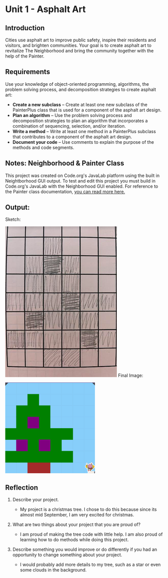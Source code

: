 # Unit 1 - Asphalt Art

## Introduction

Cities use asphalt art to improve public safety, inspire their residents and visitors, and brighten communities. Your goal is to create asphalt art to revitalize The Neighborhood and bring the community together with the help of the Painter.

## Requirements

Use your knowledge of object-oriented programming, algorithms, the problem solving process, and decomposition strategies to create asphalt art:
- **Create a new subclass** – Create at least one new subclass of the PainterPlus class that is used for a component of the asphalt art design.
- **Plan an algorithm** – Use the problem solving process and decomposition strategies to plan an algorithm that incorporates a combination of sequencing, selection, and/or iteration.
- **Write a method** – Write at least one method in a PainterPlus subclass that contributes to a component of the asphalt art design.
- **Document your code** – Use comments to explain the purpose of the methods and code segments.

## Notes: Neighborhood & Painter Class

This project was created on Code.org's JavaLab platform using the built in Neightborhood GUI output. To test and edit this project you must build in Code.org's JavaLab with the Neighborhood GUI enabled. For reference to the Painter class documentation, [you can read more here.](https://studio.code.org/docs/ide/javalab/classes/Painter)

## Output:

Sketch:

![alt text](image-1.png)
Final Image:

![alt text](image.png)

## Reflection

1. Describe your project.

   - My project is a christmas tree. I chose to do this because since its almost mid September, I am very excited for christmas.

2. What are two things about your project that you are proud of?

   - I am proud of making the tree code with little help. I am also proud of learning how to do methods while doing this project.

3. Describe something you would improve or do differently if you had an opportunity to change something about your project.

   - I would probably add more details to my tree, such as a star or even some clouds in the background. 